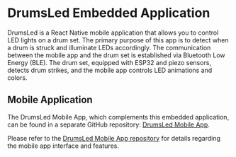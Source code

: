 # DrumsLed Embedded Application

DrumsLed is a React Native mobile application that allows you to control LED lights on a drum set. The primary purpose of this app is to detect when a drum is struck and illuminate LEDs accordingly. The communication between the mobile app and the drum set is established via Bluetooth Low Energy (BLE). The drum set, equipped with ESP32 and piezo sensors, detects drum strikes, and the mobile app controls LED animations and colors.

## Mobile Application

The DrumsLed Mobile App, which complements this embedded application, can be found in a separate GitHub repository: [DrumsLed Mobile App](https://github.com/maxsans/DrumsLed-Mobile-App).

Please refer to the [DrumsLed Mobile App repository](https://github.com/maxsans/DrumsLed-Mobile-App) for details regarding the mobile app interface and features.

